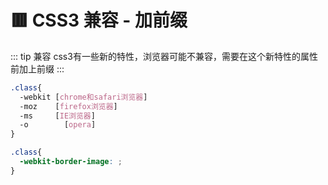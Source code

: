 # 🟥 CSS3 兼容 - 加前缀

::: tip 兼容
css3有一些新的特性，浏览器可能不兼容，需要在这个新特性的属性前加上前缀
:::

```css
.class{
  -webkit [chrome和safari浏览器]
  -moz    [firefox浏览器]
  -ms     [IE浏览器]
  -o     	[opera]
}
```
```css
.class{
  -webkit-border-image: ;
}
```